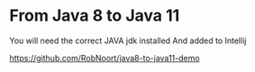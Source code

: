 # From Java 8 to Java 11

You will need the correct JAVA jdk installed
And added to Intellij


https://github.com/RobNoort/java8-to-java11-demo

